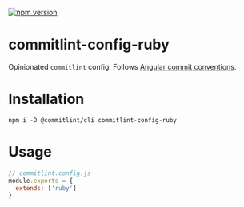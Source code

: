 [![npm version](https://badge.fury.io/js/commitlint-config-ruby.svg)](https://badge.fury.io/js/commitlint-config-ruby)

# commitlint-config-ruby

Opinionated `commitlint` config. Follows [Angular commit conventions](https://github.com/angular/angular/blob/master/CONTRIBUTING.md#-commit-message-guidelines).

# Installation

`npm i -D @commitlint/cli commitlint-config-ruby`

# Usage

```js
// commitlint.config.js
module.exports = {
  extends: ['ruby']
}
```
